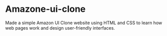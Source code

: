 # Amazone-ui-clone
Made a simple Amazon UI Clone website using HTML and CSS to learn how web pages work and design user-friendly interfaces.

